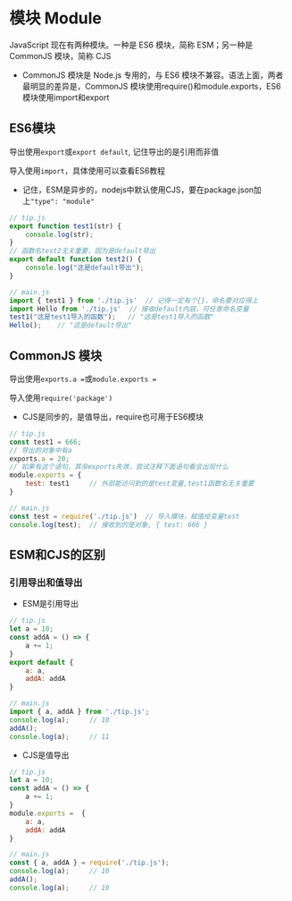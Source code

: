 # 模块 Module

JavaScript 现在有两种模块。一种是 ES6 模块，简称 ESM；另一种是 CommonJS 模块，简称 CJS

- CommonJS 模块是 Node.js 专用的，与 ES6 模块不兼容。语法上面，两者最明显的差异是，CommonJS 模块使用require()和module.exports，ES6 模块使用import和export

## ES6模块

导出使用`export`或`export default`, 记住导出的是引用而非值

导入使用`import`，具体使用可以查看ES6教程

- 记住，ESM是异步的，nodejs中默认使用CJS，要在package.json加上`"type": "module"`

``` js
// tip.js
export function test1(str) {
    console.log(str);
}
// 函数名test2无关重要，因为是default导出
export default function test2() {
    console.log("这是default导出");
}

// main.js
import { test1 } from './tip.js'  // 记得一定有个{}，命名要对应得上
import Hello from './tip.js'  // 接收default内容，可任意命名变量
test1("这是test1导入的函数");   // "这是test1导入的函数"
Hello();    // "这是default导出"
```

## CommonJS 模块

导出使用`exports.a =`或`module.exports =`

导入使用`require('package')`

- CJS是同步的，是值导出，require也可用于ES6模块

``` js
// tip.js
const test1 = 666;
// 导出的对象中有a
exports.a = 20;
// 如果有这个语句，其余exports失效，尝试注释下面语句看会出现什么
module.exports = {
    test: test1     // 外部能访问到的是test变量,test1函数名无关重要
}

// main.js
const test = require('./tip.js')  // 导入模块，赋值给变量test
console.log(test);  // 接收到的是对象, { test: 666 }
```

## ESM和CJS的区别

### 引用导出和值导出

- ESM是引用导出

``` js
// tip.js
let a = 10;
const addA = () => {
    a += 1;
}
export default {
    a: a,
    addA: addA
}

// main.js
import { a, addA } from './tip.js';
console.log(a);     // 10
addA();
console.log(a);     // 11
```

- CJS是值导出

``` js
// tip.js
let a = 10;
const addA = () => {
    a += 1;
}
module.exports =  {
    a: a,
    addA: addA
}

// main.js
const { a, addA } = require('./tip.js');
console.log(a);     // 10
addA();
console.log(a);     // 10
```
